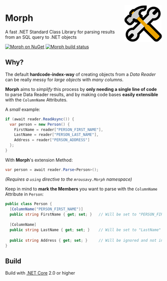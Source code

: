 <p align="center">
  <img align="right" src="https://raw.githubusercontent.com/mrousavy/Morph/master/Images/emoji_hammer_and_wrench.png" height="120" />
  <h1 align="left">Morph</h3>
  <p align="left">A fast .NET Standard Class Library for parsing results from an SQL query to .NET objects</p>
  <p align="left">
    <a href="http://nuget.org/packages/Morph/"><img src="https://img.shields.io/badge/nuget-Morph-blue.svg" alt="Morph on NuGet"></a>
    <a href="https://ci.appveyor.com/project/mrousavy/morph"><img src="https://ci.appveyor.com/api/projects/status/k6dd0rtskfjxrw4o?svg=true" alt="Morph build status"></a>
  </p>
</p>

## Why?

The default **hardcode-index-way** of creating objects from a _Data Reader_ can be really messy for _large objects_ with _many columns_.

**Morph** aims to _simplify_ this process by **only needing a single line of code** to parse Data Reader results, and by making code bases **easily extensible** with the `ColumnName` Attributes.

A _small_ example:
```cs
if (await reader.ReadAsync()) {
  var person = new Person() {
    FirstName = reader["PERSON_FIRST_NAME"],
    LastName = reader["PERSON_LAST_NAME"],
    Address = reader["PERSON_ADDRESS"]
  };
}
```

With **Morph**'s extension Method:
```cs
var person = await reader.Parse<Person>();
```
_(Requires a `using` directive to the `mrousavy.Morph` namespace)_

Keep in mind to **mark the Members** you want to parse with the `ColumnName` Attribute in `Person`:
```cs
public class Person {
  [ColumnName("PERSON_FIRST_NAME")]
  public string FirstName { get; set; }   // Will be set to "PERSON_FIRST_NAME" (ColumnName parameter) from the DataBase

  [ColumnName]
  public string LastName { get; set; }    // Will be set to "LastName" (Member name) from the Database

  public string Address { get; set; }     // Will be ignored and not initialized by the Parser
}
```

## Build
Build with [.NET Core](https://www.microsoft.com/net/download/core) 2.0 or higher
